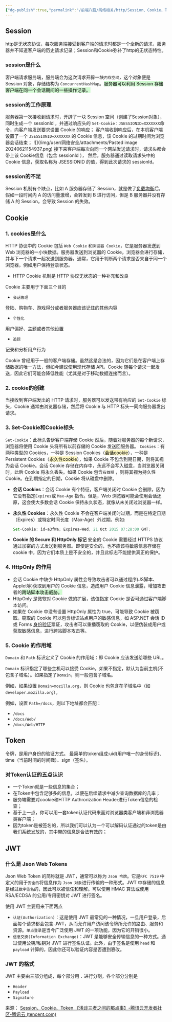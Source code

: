 ```yaml
---
{"dg-publish":true,"permalink":"/前端八股/网络相关/http/Session、Cookie、Token/","created":"2025-05-25T13:35:14.098+08:00","updated":"2025-06-14T23:38:03.356+08:00"}
---
```


## Session
http是无状态协议，每次服务端接受到客户端的请求时都是一个全新的请求，服务器并不知道客户端的历史请求记录；Session和Cookie弥补了http的无状态特性。
### session是什么
客户端请求服务端，服务端会为这次请求开辟一块`内存空间`，这个对象便是 Session 对象，存储结构为 `ConcurrentHashMap`。<mark style="background: #BBFABBA6;">服务器可以利用 Session 存储客户端在同一个会话期间的一些操作记录。</mark>
### session的工作原理
服务器第一次接收到请求时，开辟了一块 Session 空间（创建了Session对象），同时生成一个 sessionId ，并通过响应头的 `Set-Cookie：JSESSIONID=XXXXXXX`命令，向客户端发送要求设置 Cookie 的响应； 客户端收到响应后，在本机客户端设置了一个 `JSESSIONID=XXXXXXX` 的 Cookie 信息，该 Cookie 的过期时间为浏览器会话结束；
![](/img/user/网络安全/attachments/Pasted image 20240621154937.png)
接下来客户端每次向同一个网站发送请求时，请求头都会带上该 Cookie信息（包含 sessionId ）， 然后，服务器通过读取请求头中的 Cookie 信息，获取名称为 JSESSIONID 的值，得到此次请求的 sessionId。
### session的不足
Session 机制有个缺点，比如 A 服务器存储了 Session，就是做了[负载均衡](https://cloud.tencent.com/product/clb?from_column=20065&from=20065)后，假如一段时间内 A 的访问量激增，会转发到 B 进行访问，但是 B 服务器并没有存储 A 的 Session，会导致 Session 的失效。
## Cookie
### 1. cookies是什么
HTTP 协议中的 Cookie 包括 `Web Cookie` 和`浏览器 Cookie`，它是服务器发送到 Web 浏览器的一小块数据。服务器发送到浏览器的 Cookie，浏览器会进行存储，并与下一个请求一起发送到服务器。通常，它用于判断两个请求是否来自于同一个浏览器，例如用户保持登录状态。

- HTTP Cookie 机制是 HTTP 协议无状态的一种补充和改良

Cookie 主要用于下面三个目的

- `会话管理`

登陆、购物车、游戏得分或者服务器应该记住的其他内容

- `个性化`

用户偏好、主题或者其他设置

- `追踪`

记录和分析用户行为

Cookie 曾经用于一般的客户端存储。虽然这是合法的，因为它们是在客户端上存储数据的唯一方法，但如今建议使用现代存储 API。Cookie 随每个请求一起发送，因此它们可能会降低性能（尤其是对于移动数据连接而言）。
### 2. cookie的创建
当接收到客户端发出的 HTTP 请求时，服务器可以发送带有响应的 `Set-Cookie` 标头，Cookie 通常由浏览器存储，然后将 Cookie 与 HTTP 标头一同向服务器发出请求。
### 3. Set-Cookie和Cookie标头
`Set-Cookie`：此标头告诉客户端存储 Cookie
然后，随着对服务器的每个新请求，浏览器将使用 Cookie 头将所有以前存储的 Cookie 发送回服务器。
`Cookies`：有两种类型的 Cookies，一种是 Session Cookies（<mark style="background: #FFF3A3A6;">会话cookie</mark>），一种是 Persistent Cookies（<mark style="background: #FFF3A3A6;">永久性cookie</mark>），如果 Cookie 不包含到期日期，则将其视为会话 Cookie。会话 Cookie 存储在内存中，永远不会写入磁盘，当浏览器关闭时，此后 Cookie 将永久丢失。如果 Cookie 包含`有效期` ，则将其视为持久性 Cookie。在到期指定的日期，Cookie 将从磁盘中删除。
+ **会话 Cookies**：会话 Cookie 有个特征，客户端关闭时 Cookie 会删除，因为它没有指定`Expires`或 `Max-Age` 指令。但是，Web 浏览器可能会使用会话还原，这会使大多数会话 Cookie 保持永久状态，就像从未关闭过浏览器一样。
+ **永久性 Cookies**：永久性 Cookie 不会在客户端关闭时过期，而是在特定日期（Expires）或特定时间长度（Max-Age）外过期。例如:
	```javascript
	Set-Cookie: id=a3fWa; Expires=Wed, 21 Oct 2015 07:28:00 GMT;
	```

+ **Cookie 的 Secure 和 HttpOnly 标记**
	安全的 Cookie 需要经过 HTTPS 协议通过加密的方式发送到服务器。即使是安全的，也不应该将敏感信息存储在cookie 中，因为它们本质上是不安全的，并且此标志不能提供真正的保护。
### 4. **HttpOnly 的作用**
- 会话 Cookie 中缺少 HttpOnly 属性会导致攻击者可以通过程序(JS脚本、Applet等)获取到用户的 Cookie 信息，造成用户 Cookie 信息泄露，增加攻击者的<mark style="background: #BBFABBA6;">跨站脚本攻击威胁。</mark>
- HttpOnly 是微软对 Cookie 做的扩展，该值指定 Cookie 是否可通过客户端脚本访问。
- 如果在 Cookie 中没有设置 HttpOnly 属性为 true，可能导致 Cookie 被窃取。窃取的 Cookie 可以包含标识站点用户的敏感信息，如 ASP.NET 会话 ID 或 Forms [身份验证](https://cloud.tencent.com/product/mfas?from_column=20065&from=20065)票证，攻击者可以重播窃取的 Cookie，以便伪装成用户或获取敏感信息，进行跨站脚本攻击等。
### 5. Cookie 的作用域

`Domain` 和 `Path` 标识定义了 Cookie 的作用域：即 Cookie 应该发送给哪些 URL。

`Domain` 标识指定了哪些主机可以接受 Cookie。如果不指定，默认为当前主机(不包含子域名）。如果指定了`Domain`，则一般包含子域名。

例如，如果设置 `Domain=mozilla.org`，则 Cookie 也包含在子域名中（如`developer.mozilla.org`）。

例如，设置 `Path=/docs`，则以下地址都会匹配：

- `/docs`
- `/docs/Web/`
- `/docs/Web/HTTP`
## Token
令牌，是用户身份的验证方式。 最简单的token组成:uid(用户唯一的身份标识)、time（当前时间的时间戳）、sign（签名）。
### **对Token认证的五点认识**

- 一个Token就是一些信息的集合；
- 在Token中包含足够多的信息，以便在后续请求中减少查询数据库的几率；
- 服务端需要对cookie和HTTP Authrorization Header进行Token信息的检查；
- 基于上一点，你可以用一套token认证代码来面对浏览器类客户端和非浏览器类客户端；
- 因为token是被签名的，所以我们可以认为一个可以解码认证通过的token是由我们系统发放的，其中带的信息是合法有效的；
## JWT
### 什么是 Json Web Tokens

Json Web Token 的简称就是 JWT，通常可以称为 `Json 令牌`。它是`RFC 7519` 中定义的用于`安全的`将信息作为 `Json 对象`进行传输的一种形式。JWT 中存储的信息是经过`数字签名`的，因此可以被信任和理解。可以使用 HMAC 算法或使用 RSA/ECDSA 的公用/专用密钥对 JWT 进行签名。

使用 JWT 主要用来下面两点

- `认证(Authorization)`：这是使用 JWT 最常见的一种情况，一旦用户登录，后面每个请求都会包含 JWT，从而允许用户访问该令牌所允许的路由、服务和资源。`单点登录`是当今广泛使用 JWT 的一项功能，因为它的开销很小。
- `信息交换(Information Exchange)`：JWT 是能够安全传输信息的一种方式。通过使用公钥/私钥对 JWT 进行签名认证。此外，由于签名是使用 `head` 和 `payload` 计算的，因此你还可以验证内容是否遭到篡改。

### **JWT 的格式**

JWT 主要由三部分组成，每个部分用 `.` 进行分割，各个部分分别是

- `Header`
- `Payload`
- `Signature`

来源：
[Session、Cookie、Token 【浅谈三者之间的那点事】-腾讯云开发者社区-腾讯云 (tencent.com)](https://cloud.tencent.com/developer/article/1704064)